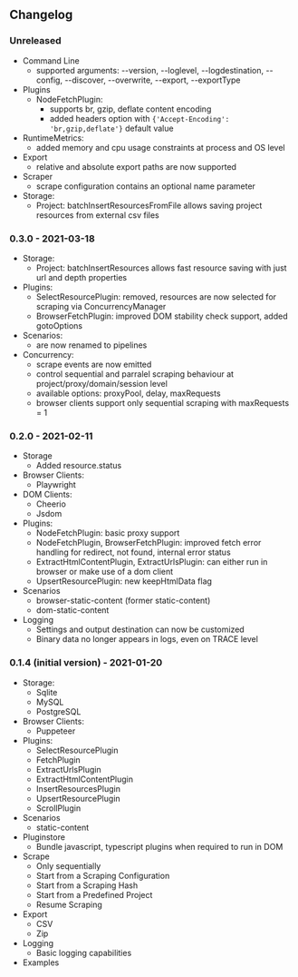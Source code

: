 ## Changelog

### Unreleased
- Command Line
  - supported arguments: --version, --loglevel, --logdestination, --config, --discover, --overwrite, --export, --exportType
- Plugins
  - NodeFetchPlugin: 
    - supports br, gzip, deflate content encoding
    - added headers option with `{'Accept-Encoding': 'br,gzip,deflate'}` default value
- RuntimeMetrics: 
  - added memory and cpu usage constraints at process and OS level
- Export
  - relative and absolute export paths are now supported
- Scraper
  - scrape configuration contains an optional name parameter
- Storage:
  - Project: batchInsertResourcesFromFile allows saving project resources from external csv files
### 0.3.0 - 2021-03-18
- Storage:
  - Project: batchInsertResources allows fast resource saving with just url and depth properties
- Plugins:
  - SelectResourcePlugin: removed, resources are now selected for scraping via ConcurrencyManager
  - BrowserFetchPlugin: improved DOM stability check support, added gotoOptions
- Scenarios:
  - are now renamed to pipelines
- Concurrency:
  - scrape events are now emitted
  - control sequential and parralel scraping behaviour at project/proxy/domain/session level
  - available options: proxyPool, delay, maxRequests
  - browser clients support only sequential scraping with maxRequests = 1
  
### 0.2.0 - 2021-02-11
- Storage
  - Added resource.status
- Browser Clients:
  - Playwright
- DOM Clients:
  - Cheerio
  - Jsdom
- Plugins:
  - NodeFetchPlugin: basic proxy support
  - NodeFetchPlugin, BrowserFetchPlugin: improved fetch error handling for redirect, not found, internal error status
  - ExtractHtmlContentPlugin, ExtractUrlsPlugin: can either run in browser or make use of a dom client
  - UpsertResourcePlugin: new keepHtmlData flag
- Scenarios
  - browser-static-content (former static-content)
  - dom-static-content
- Logging
  * Settings and output destination can now be customized
  * Binary data no longer appears in logs, even on TRACE level

### 0.1.4 (initial version) - 2021-01-20
- Storage:
  * Sqlite
  * MySQL
  * PostgreSQL
- Browser Clients:
  * Puppeteer
- Plugins: 
  * SelectResourcePlugin
  * FetchPlugin
  * ExtractUrlsPlugin
  * ExtractHtmlContentPlugin
  * InsertResourcesPlugin
  * UpsertResourcePlugin
  * ScrollPlugin
- Scenarios
  * static-content
- Pluginstore
  * Bundle javascript, typescript plugins when required to run in DOM
- Scrape
  * Only sequentially
  * Start from a Scraping Configuration
  * Start from a Scraping Hash
  * Start from a Predefined Project
  * Resume Scraping
- Export
  * CSV
  * Zip
- Logging
  * Basic logging capabilities
- Examples